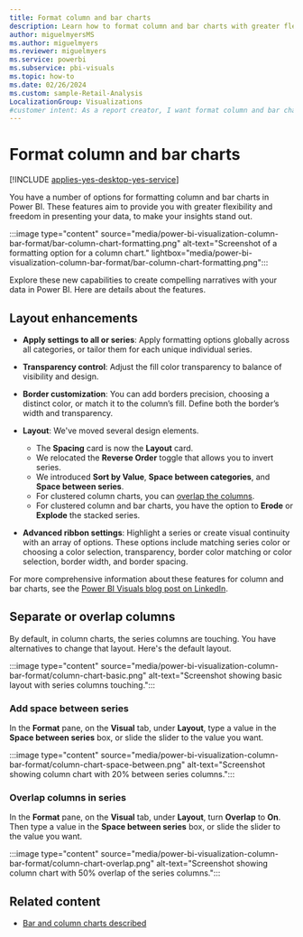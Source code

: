```yaml
---
title: Format column and bar charts
description: Learn how to format column and bar charts with greater flexibility and freedom in presenting your data, to make your insights stand out.
author: miguelmyersMS
ms.author: miguelmyers
ms.reviewer: miguelmyers
ms.service: powerbi
ms.subservice: pbi-visuals
ms.topic: how-to
ms.date: 02/26/2024
ms.custom: sample-Retail-Analysis
LocalizationGroup: Visualizations 
#customer intent: As a report creator, I want format column and bar charts.
---
```


# Format column and bar charts

[!INCLUDE [applies-yes-desktop-yes-service](../includes/applies-yes-desktop-yes-service.md)]

You have a number of options for formatting column and bar charts in Power BI. These features aim to provide you with greater flexibility and freedom in presenting your data, to make your insights stand out.

:::image type="content" source="media/power-bi-visualization-column-bar-format/bar-column-chart-formatting.png" alt-text="Screenshot of a formatting option for a column chart." lightbox="media/power-bi-visualization-column-bar-format/bar-column-chart-formatting.png":::

Explore these new capabilities to create compelling narratives with your data in Power BI. Here are details about the features.

## Layout enhancements

- **Apply settings to all or series**: Apply formatting options globally across all categories, or tailor them for each unique individual series.

- **Transparency control**: Adjust the fill color transparency to balance of visibility and design. 

- **Border customization**: You can add borders precision, choosing a distinct color, or match it to the column’s fill. Define both the border’s width and transparency. 

- **Layout**: We've moved several design elements.

  - The **Spacing** card is now the **Layout** card.
  - We relocated the **Reverse Order** toggle that allows you to invert series.
  - We introduced **Sort by Value**, **Space between categories**, and **Space between series**.
  - For clustered column charts, you can [overlap the columns](#overlap-columns-in-series).
  - For clustered column and bar charts, you have the option to **Erode** or **Explode** the stacked series.

- **Advanced ribbon settings**: Highlight a series or create visual continuity with an array of options. These options include matching series color or choosing a color selection, transparency, border color matching or color selection, border width, and border spacing.

For more comprehensive information about these features for column and bar charts, see the [Power BI Visuals blog post on LinkedIn](https://www.linkedin.com/feed/update/urn:li:activity:7138638604704129024/).

## Separate or overlap columns

By default, in column charts, the series columns are touching. You have alternatives to change that layout. Here's the default layout.

:::image type="content" source="media/power-bi-visualization-column-bar-format/column-chart-basic.png" alt-text="Screenshot showing basic layout with series columns touching.":::

### Add space between series

In the **Format** pane, on the **Visual** tab, under **Layout**, type a value in the **Space between series** box, or slide the slider to the value you want.

:::image type="content" source="media/power-bi-visualization-column-bar-format/column-chart-space-between.png" alt-text="Screenshot showing column chart with 20% between series columns.":::

### Overlap columns in series

In the **Format** pane, on the **Visual** tab, under **Layout**, turn **Overlap** to **On**. Then type a value in the **Space between series** box, or slide the slider to the value you want.

:::image type="content" source="media/power-bi-visualization-column-bar-format/column-chart-overlap.png" alt-text="Screenshot showing column chart with 50% overlap of the series columns.":::


## Related content

- [Bar and column charts described](power-bi-visualization-types-for-reports-and-q-and-a.md#bar-and-column-charts)
